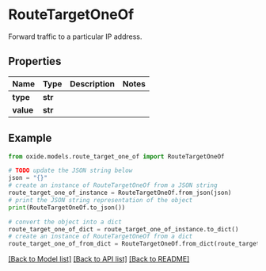 # RouteTargetOneOf

Forward traffic to a particular IP address.

## Properties

Name | Type | Description | Notes
------------ | ------------- | ------------- | -------------
**type** | **str** |  | 
**value** | **str** |  | 

## Example

```python
from oxide.models.route_target_one_of import RouteTargetOneOf

# TODO update the JSON string below
json = "{}"
# create an instance of RouteTargetOneOf from a JSON string
route_target_one_of_instance = RouteTargetOneOf.from_json(json)
# print the JSON string representation of the object
print(RouteTargetOneOf.to_json())

# convert the object into a dict
route_target_one_of_dict = route_target_one_of_instance.to_dict()
# create an instance of RouteTargetOneOf from a dict
route_target_one_of_from_dict = RouteTargetOneOf.from_dict(route_target_one_of_dict)
```
[[Back to Model list]](../README.md#documentation-for-models) [[Back to API list]](../README.md#documentation-for-api-endpoints) [[Back to README]](../README.md)


